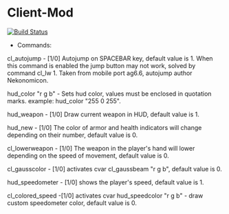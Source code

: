 # Client-Mod
[![Build Status](https://app.travis-ci.com/Elinsrc/Client-Mod.svg?branch=main)](https://app.travis-ci.com/EllVEBIT/Client-Mod)

 * Commands:
  
cl_autojump - [1/0] Autojump on SPACEBAR key, default value is 1.
When this command is enabled the jump button may not work, solved by command cl_lw 1. Taken from mobile port ag6.6, autojump author Nekonomicon. 
  
hud_color "r g b" - Sets hud color, values must be enclosed in quotation marks. example: hud_color "255 0 255".

hud_weapon - [1/0] Draw current weapon in HUD, default value is 1.

hud_new - [1/0] The color of armor and health indicators will change depending on their number, default value is 0.

cl_lowerweapon - [1/0] The weapon in the player's hand will lower depending on the speed of movement, default value is 0.

cl_gausscolor - [1/0] activates cvar cl_gaussbeam "r g b", default value is 0.

hud_speedometer - [1/0] shows the player's speed, default value is 1. 

cl_colored_speed -[1/0] activates cvar hud_speedcolor "r g b" - draw custom speedometer color, default value is 0.
